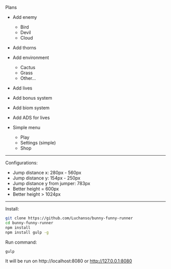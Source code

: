 Plans

* Add enemy
  * Bird
  * Devil
  * Cloud
* Add thorns
* Add environment
  * Cactus
  * Grass
  * Other...
* Add lives
* Add bonus system
* Add biom system
* Add ADS for lives

* Simple menu
  * Play
  * Settings (simple)
  * Shop

---
Configurations:
* Jump distance x: 280px - 560px
* Jump distance y: 154px - 250px
* Jump distance y from jumper: 783px
* Better height = 600px
* Better height >  1024px

---
Install:
```sh
git clone https://github.com/Luchanso/bunny-funny-runner
cd bunny-funny-runner
npm install
npm install gulp -g
```
Run command:
```sh
gulp
```
It will be run on http://localhost:8080 or http://127.0.0.1:8080
